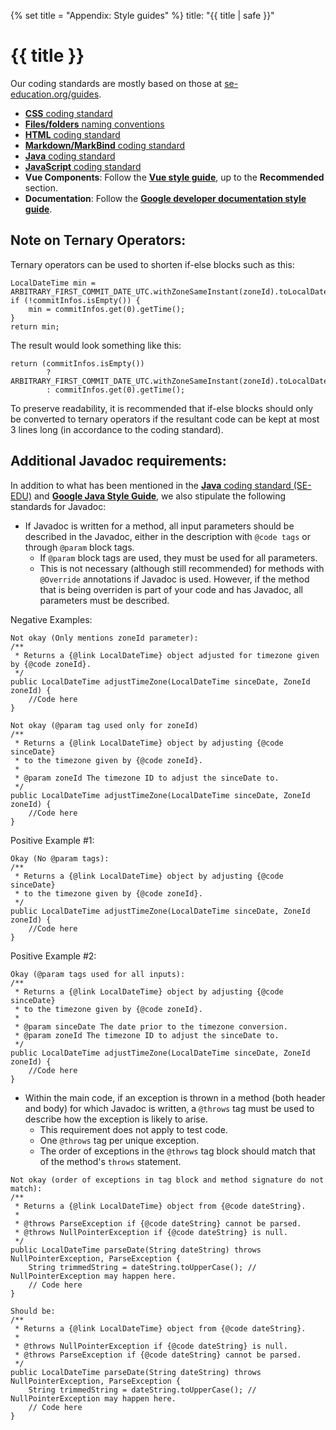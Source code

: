 {% set title = "Appendix: Style guides" %}
<frontmatter>
  title: "{{ title | safe }}"
</frontmatter>

<h1 class="display-4"><md>{{ title }}</md></h1>

<div class="lead">

Our coding standards are mostly based on those at [se-education.org/guides](https://se-education.org/guides).
</div>

* [**CSS** coding standard](https://se-education.org/guides/conventions/css.html)
* [**Files/folders** naming conventions](https://se-education.org/guides/conventions/files.html)
* [**HTML** coding standard](https://se-education.org/guides/conventions/html.html)
* [**Markdown/MarkBind** coding standard](https://se-education.org/guides/conventions/markdown.html)
* [**Java** coding standard](https://se-education.org/guides/conventions/java/index.html)
* [**JavaScript** coding standard](https://se-education.org/guides/conventions/javascript.html)
* **Vue Components**: Follow the [**Vue style guide**](https://vuejs.org/style-guide/), up to the **Recommended** section.
* **Documentation**: Follow the [**Google developer documentation style guide**](https://developers.google.com/style).

## Note on Ternary Operators:
Ternary operators can be used to shorten if-else blocks such as this:
```
LocalDateTime min = ARBITRARY_FIRST_COMMIT_DATE_UTC.withZoneSameInstant(zoneId).toLocalDateTime();
if (!commitInfos.isEmpty()) {
    min = commitInfos.get(0).getTime();
}
return min;
```

The result would look something like this:
```
return (commitInfos.isEmpty())
        ? ARBITRARY_FIRST_COMMIT_DATE_UTC.withZoneSameInstant(zoneId).toLocalDateTime()
        : commitInfos.get(0).getTime();
```

To preserve readability, it is recommended that if-else blocks should only be 
converted to ternary operators if the resultant code can be kept at most 3 lines long
(in accordance to the coding standard).

## Additional Javadoc requirements:
In addition to what has been mentioned in the [**Java** coding standard (SE-EDU)](https://se-education.org/guides/conventions/java/index.html) and [**Google Java Style Guide**](https://google.github.io/styleguide/javaguide.html), we also stipulate the following standards for Javadoc:
* If Javadoc is written for a method, all input parameters should be described in the Javadoc, either in the description with `@code tags` or through `@param` block tags.
  * If `@param` block tags are used, they must be used for all parameters.
  * This is not necessary (although still recommended) for methods with `@Override` annotations if Javadoc is used. However, if the method that is being overriden is part of your code and has Javadoc, all parameters must be described.

Negative Examples:
```
Not okay (Only mentions zoneId parameter):
/**
 * Returns a {@link LocalDateTime} object adjusted for timezone given by {@code zoneId}.
 */
public LocalDateTime adjustTimeZone(LocalDateTime sinceDate, ZoneId zoneId) {
    //Code here
}

Not okay (@param tag used only for zoneId)
/**
 * Returns a {@link LocalDateTime} object by adjusting {@code sinceDate}
 * to the timezone given by {@code zoneId}.
 *
 * @param zoneId The timezone ID to adjust the sinceDate to.
 */
public LocalDateTime adjustTimeZone(LocalDateTime sinceDate, ZoneId zoneId) {
    //Code here
}
```
Positive Example #1:
```
Okay (No @param tags):
/**
 * Returns a {@link LocalDateTime} object by adjusting {@code sinceDate}
 * to the timezone given by {@code zoneId}.
 */
public LocalDateTime adjustTimeZone(LocalDateTime sinceDate, ZoneId zoneId) {
    //Code here
}
```
Positive Example #2:
```
Okay (@param tags used for all inputs):
/**
 * Returns a {@link LocalDateTime} object by adjusting {@code sinceDate}
 * to the timezone given by {@code zoneId}.
 * 
 * @param sinceDate The date prior to the timezone conversion.
 * @param zoneId The timezone ID to adjust the sinceDate to.
 */
public LocalDateTime adjustTimeZone(LocalDateTime sinceDate, ZoneId zoneId) {
    //Code here
}
```

* Within the main code, if an exception is thrown in a method (both header and body) for which Javadoc is written, a `@throws` tag must be used to describe how the exception is likely to arise.
  * This requirement does not apply to test code.
  * One `@throws` tag per unique exception.
  * The order of exceptions in the `@throws` tag block should match that of the method's `throws` statement.
```
Not okay (order of exceptions in tag block and method signature do not match):
/**
 * Returns a {@link LocalDateTime} object from {@code dateString}.
 * 
 * @throws ParseException if {@code dateString} cannot be parsed.
 * @throws NullPointerException if {@code dateString} is null.
 */
public LocalDateTime parseDate(String dateString) throws NullPointerException, ParseException {
    String trimmedString = dateString.toUpperCase(); // NullPointerException may happen here.
    // Code here
}

Should be:
/**
 * Returns a {@link LocalDateTime} object from {@code dateString}.
 * 
 * @throws NullPointerException if {@code dateString} is null.
 * @throws ParseException if {@code dateString} cannot be parsed.
 */
public LocalDateTime parseDate(String dateString) throws NullPointerException, ParseException {
    String trimmedString = dateString.toUpperCase(); // NullPointerException may happen here.
    // Code here
}
```


